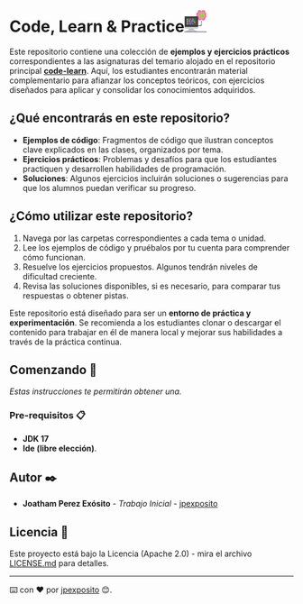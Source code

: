 # Code, Learn & Practice<img src=images/computer.png width="40">

Este repositorio contiene una colección de **ejemplos y ejercicios prácticos** correspondientes a las asignaturas del temario alojado en el repositorio principal **[code-learn](https://github.com/jpexposito/code-learn)**. Aquí, los estudiantes encontrarán material complementario para afianzar los conceptos teóricos, con ejercicios diseñados para aplicar y consolidar los conocimientos adquiridos.

## ¿Qué encontrarás en este repositorio?

- **Ejemplos de código**: Fragmentos de código que ilustran conceptos clave explicados en las clases, organizados por tema.
- **Ejercicios prácticos**: Problemas y desafíos para que los estudiantes practiquen y desarrollen habilidades de programación.
- **Soluciones**: Algunos ejercicios incluirán soluciones o sugerencias para que los alumnos puedan verificar su progreso.
  
## ¿Cómo utilizar este repositorio?

1. Navega por las carpetas correspondientes a cada tema o unidad.
2. Lee los ejemplos de código y pruébalos por tu cuenta para comprender cómo funcionan.
3. Resuelve los ejercicios propuestos. Algunos tendrán niveles de dificultad creciente.
4. Revisa las soluciones disponibles, si es necesario, para comparar tus respuestas o obtener pistas.

Este repositorio está diseñado para ser un **entorno de práctica y experimentación**. Se recomienda a los estudiantes clonar o descargar el contenido para trabajar en él de manera local y mejorar sus habilidades a través de la práctica continua.

## Comenzando 🚀

_Estas instrucciones te permitirán obtener una._


### Pre-requisitos 📋

- __JDK 17__
- __Ide (libre elección)__.

## Autor ✒️

* **Joatham Perez Exósito** - *Trabajo Inicial* - [jpexposito](https://github.com/jpexposito)

## Licencia 📄

Este proyecto está bajo la Licencia (Apache 2.0) - mira el archivo [LICENSE.md]([../../../LICENSE.md](https://github.com/jpexposito/code-learn-practice/blob/main/LICENSE)) para detalles.

---
⌨️ con ❤️ por [jpexposito](https://github.com/jpexposito) 😊.